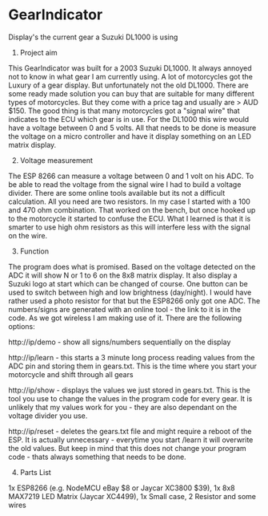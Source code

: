 # GearIndicator
Display's the current gear a Suzuki DL1000 is using

1. Project aim

This GearIndicator was built for a 2003 Suzuki DL1000. It always annoyed not to know in what gear I am currently using. A lot of motorcycles got the Luxury of a gear display. But unfortunately not the old DL1000. There are some ready made solution you can buy that are suitable for many different types of motorcycles. But they come with a price tag and usually are > AUD $150. The good thing is that many motorcycles got a "signal wire" that indicates to the ECU which gear is in use. For the DL1000 this wire would have a voltage between 0 and 5 volts. All that needs to be done is measure the voltage on a micro controller and have it display something on an LED matrix display.

2. Voltage measurement

The ESP 8266 can measure a voltage between 0 and 1 volt on his ADC. To be able to read the voltage from the signal wire I had to build a voltage divider. There are some online tools available but its not a difficult calculation. All you need are two resistors. In my case I started with a 100 and 470 ohm combination. That worked on the bench, but once hooked up to the motorcycle it started to confuse the ECU. What I learned is that it is smarter to use high ohm resistors as this will interfere less with the signal on the wire.

3. Function

The program does what is promised. Based on the voltage detected on the ADC it will show N or 1 to 6 on the 8x8 matrix display. It also display a Suzuki logo at start which can be changed of course. One button can be used to switch between high and low brightness (day/night). I would have rather used a photo resistor for that but the ESP8266 only got one ADC. The numbers/signs are generated with an online tool - the link to it is in the code. As we got wireless I am making use of it. There are the following options:

http://ip/demo - show all signs/numbers sequentially on the display

http://ip/learn - this starts a 3 minute long process reading values from the ADC pin and storing them in gears.txt. This is the time where you start your motorcycle and shift through all gears

http://ip/show - displays the values we just stored in gears.txt. This is the tool you use to change the values in the program code for every gear. It is unlikely that my values work for you - they are also dependant on the voltage divider you use.

http://ip/reset - deletes the gears.txt file and might require a reboot of the ESP. It is actually unnecessary - everytime you start /learn it will overwrite the old values. But keep in mind that this does not change your program code - thats always something that needs to be done.

4. Parts List

1x ESP8266 (e.g. NodeMCU eBay $8 or Jaycar XC3800 $39), 1x 8x8 MAX7219 LED Matrix (Jaycar XC4499), 1x Small case, 2 Resistor and some wires
